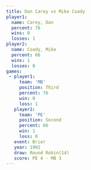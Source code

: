 ```yaml
---
title: Dan Carey vs Mike Coady
player1:           
  name: Carey, Dan 
  percent: 76      
  wins: 0          
  losses: 1        
player2:           
  name: Coady, Mike
  percent: 66      
  wins: 1          
  losses: 0        
games:
 - player1:         
     team: 'MB'     
     position: Third
     percent: 76    
     win: 0         
     loss: 1        
   player2:          
     team: 'PE'      
     position: Second
     percent: 66     
     win: 1          
     loss: 0         
   event: Brier         
   year: 1992           
   draw: Round Robin(14)
   score: PE 4 - MB 3   
---
```

